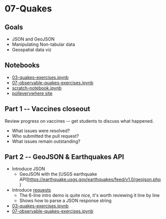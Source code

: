 
# 07-Quakes

## Goals

* JSON and GeoJSON
* Manipulating Non-tabular data
* Geospatial data viz

## Notebooks

* [03-quakes-exercises.ipynb](https://colab.research.google.com/drive/1WhPHdKLk_cSDMJzkszrdgKotaKTYqpsa)
* [07-observable-quakes-exercises.ipynb](https://colab.research.google.com/drive/1jvUE2VogJqS2IWHFD4RJpTUIdcfZlvME)
* [scratch-notebook.ipynb](https://colab.research.google.com/drive/1CIJAMn73A8ZvxzCgyjN7MGXT0W2BqUTq)
* [polleverywhere site](http://pollev.com)

## Part 1 -- Vaccines closeout

Review progress on vaccines -- get students to discuss what happened.

* What issues were resolved? 
* Who submitted the pull request?
* What issues remain outstanding?

## Part 2 -- GeoJSON & Earthquakes API

* Introduce JSON
  * GeoJSON with the [USGS earthquake API]https://earthquake.usgs.gov/earthquakes/feed/v1.0/geojson.php)
* Introduce [requests](https://docs.python-requests.org/en/latest/)
  * The 6-line intro demo is quite nice, it's worth reviewing it line by line
  * Shows how to parse a JSON response string
* [03-quakes-exercises.ipynb](https://colab.research.google.com/drive/1WhPHdKLk_cSDMJzkszrdgKotaKTYqpsa)
* [07-observable-quakes-exercises.ipynb](https://colab.research.google.com/drive/1jvUE2VogJqS2IWHFD4RJpTUIdcfZlvME)
